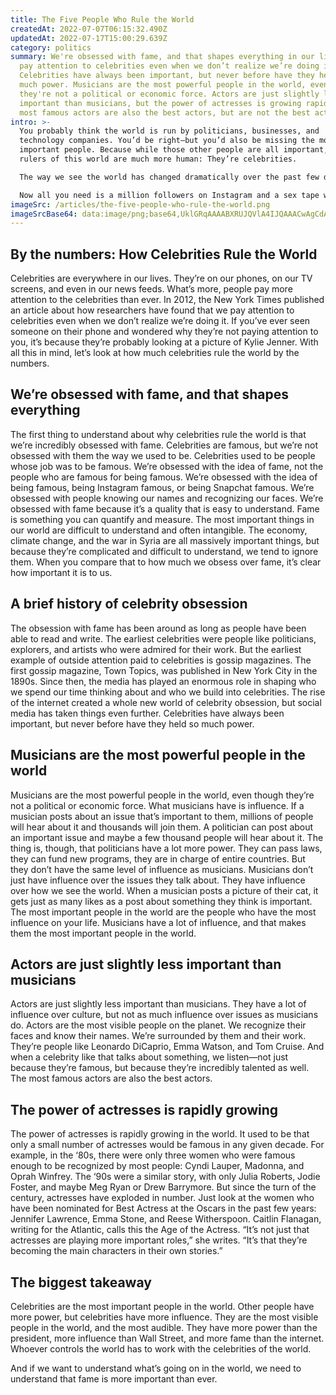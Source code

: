 ```yaml
---
title: The Five People Who Rule the World
createdAt: 2022-07-07T06:15:32.490Z
updatedAt: 2022-07-17T15:00:29.639Z
category: politics
summary: We're obsessed with fame, and that shapes everything in our lives. We
  pay attention to celebrities even when we don’t realize we’re doing it.
  Celebrities have always been important, but never before have they held so
  much power. Musicians are the most powerful people in the world, even though
  they're not a political or economic force. Actors are just slightly less
  important than musicians, but the power of actresses is growing rapidly. The
  most famous actors are also the best actors, but are not the best actresses.
intro: >-
  You probably think the world is run by politicians, businesses, and
  technology companies. You’d be right—but you’d also be missing the most
  important people. Because while those other people are all important, the real
  rulers of this world are much more human: They’re celebrities. 

  The way we see the world has changed dramatically over the past few decades. In part because of social media, but mostly because of the rise of celebrities as a fixture in our lives, almost every aspect of life has been reframed by who is watching. It used to be that if you wanted to become famous, you had to have something worth saying or do something exciting enough to get on TV. 

  Now all you need is a million followers on Instagram and a sex tape with another famous person. It’s more than just a silly trend—it reveals something fundamental about how we now see the world.
imageSrc: /articles/the-five-people-who-rule-the-world.png
imageSrcBase64: data:image/png;base64,UklGRqAAAABXRUJQVlA4IJQAAACwAgCdASoKAAoAAUAmJaACdDBMyIxNHeVOJvYdwAAA/vfgXTbXwb6GbUEfwObKPyVX5s+zguVOv7/vsReEr22hvflgEp5gTotqWp5S1B4SV1DY/fAPmjK33FmmeuEyQTgcoHKN7Rhc/SxIiXNKUE3ZP9eU1eADgAVg/1Bnp8YViMVV/4v28MU+7NC4v4dl97+TZAAA
---
```


## By the numbers: How Celebrities Rule the World

Celebrities are everywhere in our lives. They’re on our phones, on our TV screens, and even in our news feeds. What’s more, people pay more attention to the celebrities than ever.
In 2012, the New York Times published an article about how researchers have found that we pay attention to celebrities even when we don’t realize we’re doing it. If you’ve ever seen someone on their phone and wondered why they’re not paying attention to you, it’s because they’re probably looking at a picture of Kylie Jenner.
With all this in mind, let’s look at how much celebrities rule the world by the numbers.

## We’re obsessed with fame, and that shapes everything

The first thing to understand about why celebrities rule the world is that we’re incredibly obsessed with fame. Celebrities are famous, but we’re not obsessed with them the way we used to be. Celebrities used to be people whose job was to be famous. We’re obsessed with the idea of fame, not the people who are famous for being famous. We’re obsessed with the idea of being famous, being Instagram famous, or being Snapchat famous. We’re obsessed with people knowing our names and recognizing our faces.
We’re obsessed with fame because it’s a quality that is easy to understand. Fame is something you can quantify and measure. The most important things in our world are difficult to understand and often intangible. 
The economy, climate change, and the war in Syria are all massively important things, but because they’re complicated and difficult to understand, we tend to ignore them. When you compare that to how much we obsess over fame, it’s clear how important it is to us.

## A brief history of celebrity obsession

The obsession with fame has been around as long as people have been able to read and write. The earliest celebrities were people like politicians, explorers, and artists who were admired for their work. But the earliest example of outside attention paid to celebrities is gossip magazines.
The first gossip magazine, Town Topics, was published in New York City in the 1890s. Since then, the media has played an enormous role in shaping who we spend our time thinking about and who we build into celebrities.
The rise of the internet created a whole new world of celebrity obsession, but social media has taken things even further. Celebrities have always been important, but never before have they held so much power.

## Musicians are the most powerful people in the world

Musicians are the most powerful people in the world, even though they’re not a political or economic force. What musicians have is influence. If a musician posts about an issue that’s important to them, millions of people will hear about it and thousands will join them. A politician can post about an important issue and maybe a few thousand people will hear about it. The thing is, though, that politicians have a lot more power. They can pass laws, they can fund new programs, they are in charge of entire countries. But they don’t have the same level of influence as musicians.
Musicians don’t just have influence over the issues they talk about. They have influence over how we see the world. When a musician posts a picture of their cat, it gets just as many likes as a post about something they think is important.
The most important people in the world are the people who have the most influence on your life. Musicians have a lot of influence, and that makes them the most important people in the world.

## Actors are just slightly less important than musicians

Actors are just slightly less important than musicians. They have a lot of influence over culture, but not as much influence over issues as musicians do.
Actors are the most visible people on the planet. We recognize their faces and know their names. We’re surrounded by them and their work. They’re people like Leonardo DiCaprio, Emma Watson, and Tom Cruise.
And when a celebrity like that talks about something, we listen—not just because they’re famous, but because they’re incredibly talented as well. The most famous actors are also the best actors.

## The power of actresses is rapidly growing

The power of actresses is rapidly growing in the world. It used to be that only a small number of actresses would be famous in any given decade.
For example, in the ‘80s, there were only three women who were famous enough to be recognized by most people: Cyndi Lauper, Madonna, and Oprah Winfrey.
The ‘90s were a similar story, with only Julia Roberts, Jodie Foster, and maybe Meg Ryan or Drew Barrymore. But since the turn of the century, actresses have exploded in number. Just look at the women who have been nominated for Best Actress at the Oscars in the past few years: Jennifer Lawrence, Emma Stone, and Reese Witherspoon.
Caitlin Flanagan, writing for the Atlantic, calls this the Age of the Actress. “It’s not just that actresses are playing more important roles,” she writes. “It’s that they’re becoming the main characters in their own stories.”

## The biggest takeaway

Celebrities are the most important people in the world. Other people have more power, but celebrities have more influence. They are the most visible people in the world, and the most audible. They have more power than the president, more influence than Wall Street, and more fame than the internet. Whoever controls the world has to work with the celebrities of the world.

And if we want to understand what’s going on in the world, we need to understand that fame is more important than ever.
